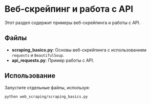 # Веб-скрейпинг и работа с API

Этот раздел содержит примеры веб-скрейпинга и работы с API.

## Файлы

- **scraping_basics.py**: Основы веб-скрейпинга с использованием `requests` и `BeautifulSoup`.
- **api_requests.py**: Пример работы с API.

## Использование

Запустите отдельные файлы, используя:
```bash
python web_scraping/scraping_basics.py